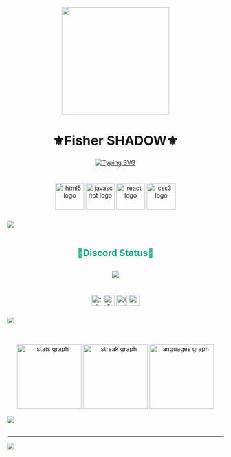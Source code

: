 <div align="center">
  <img height="250" src="https://media.giphy.com/media/v1.Y2lkPTc5MGI3NjExNTdiMmZiMTFiNzBmZThjNGZjNmZiYThhYTMzZmE4Y2ZjZmM4M2ZlNyZjdD1n/rafcn90lJfdyxt0vEe/giphy.gif"  />
</div>

###

<h2 align="center" style="font-size:30px"; >⚜️Fisher SHADOW⚜️</h2>

<div align="center">
<a href="https://git.io/typing-svg"><img src="https://readme-typing-svg.herokuapp.com?font=Inconsolata&weight=500&size=30&pause=500&color=F75858&center=true&vCenter=true&width=435&lines=%3CFront-end+dev+student%3E;.Graphic+designer!.;active+learner%2Fresearcher%2C%2C%2C;I+Like+to+learn+new+stuffs%3C3;.while+(!(succeed%3Dtry()+)+)." alt="Typing SVG" /></a>

</div>

###

<br clear="both">

<div align="center">
  <img src="https://cdn.jsdelivr.net/gh/devicons/devicon/icons/html5/html5-original.svg" height="61" width="67" alt="html5 logo"  />
  <img src="https://cdn.jsdelivr.net/gh/devicons/devicon/icons/javascript/javascript-original.svg" height="61" width="67" alt="javascript logo"  />
  <img src="https://cdn.jsdelivr.net/gh/devicons/devicon/icons/react/react-original.svg" height="61" width="67" alt="react logo"  />
  <img src="https://cdn.jsdelivr.net/gh/devicons/devicon/icons/css3/css3-original.svg" height="61" width="67" alt="css3 logo"  />
</div>

###
<img src="https://user-images.githubusercontent.com/73097560/115834477-dbab4500-a447-11eb-908a-139a6edaec5c.gif"><br><br>
<h2 align="center" style="color: #13a982;">🔰Discord Status🔰<br></h2>

<h2 align=center> <img src="https://lanyard.cnrad.dev/api/564399912830238720"></h2>

###

<br clear="both">

<div align="center">
  <img src="https://img.shields.io/static/v1?message=Telegram&logo=telegram&label=&color=2CA5E0&logoColor=white&labelColor=&style=flat" height="25" alt="telegram logo"  />
  <img src="https://img.shields.io/static/v1?message=Discord&logo=discord&label=&color=7289DA&logoColor=white&labelColor=&style=flat" height="25" alt="discord logo"  />
  <img src="https://img.shields.io/static/v1?message=Instagram&logo=instagram&label=&color=E4405F&logoColor=white&labelColor=&style=flat" height="25" alt="instagram logo"  />
  <img src="https://img.shields.io/static/v1?message=Gmail&logo=gmail&label=&color=D14836&logoColor=white&labelColor=&style=flat" height="25" alt="gmail logo"  />
</div>

###
<img src="https://user-images.githubusercontent.com/73097560/115834477-dbab4500-a447-11eb-908a-139a6edaec5c.gif"><br><br>

<br clear="both">

<div align="center">
  <img src="https://github-readme-stats.vercel.app/api?username=FisherSHADOW&hide_title=false&hide_rank=false&show_icons=true&include_all_commits=true&count_private=true&disable_animations=false&theme=dark&locale=en&hide_border=false" height="150" alt="stats graph"  />
  <img src="https://streak-stats.demolab.com?user=FisherSHADOW&locale=en&mode=daily&theme=dark&hide_border=false&border_radius=5&date_format=[Y ]M j" height="150" alt="streak graph"  />
  <img src="https://github-readme-stats.vercel.app/api/top-langs?username=FisherSHADOW&locale=en&hide_title=false&layout=compact&card_width=320&langs_count=5&theme=dark&hide_border=false" height="150" alt="languages graph"  />
</div>

<img src="https://user-images.githubusercontent.com/73097560/115834477-dbab4500-a447-11eb-908a-139a6edaec5c.gif"><br><br>

---
[![](https://visitcount.itsvg.in/api?id=FisherShadow&label=Profile%20Views&color=4&icon=2&pretty=true)](https://visitcount.itsvg.in)
